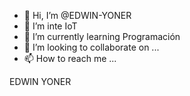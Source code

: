 - 👋 Hi, I’m @EDWIN-YONER
- 👀 I’m inte IoT
- 🌱 I’m currently learning Programación
- 💞️ I’m looking to collaborate on ... 
- 📫 How to reach me ...

<!---
EDWIN-YONER/EDWIN-YONER is a ✨ special ✨ repository because its `README.md` (this file) appears on your GitHub profile.
You can click the Preview link to take a look at your changes.
--->
EDWIN YONER
